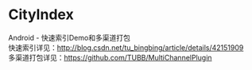 CityIndex
=========

Android - 快速索引Demo和多渠道打包<br/>
快速索引详见：http://blog.csdn.net/tu_bingbing/article/details/42151909<br />
多渠道打包详见：https://github.com/TUBB/MultiChannelPlugin
